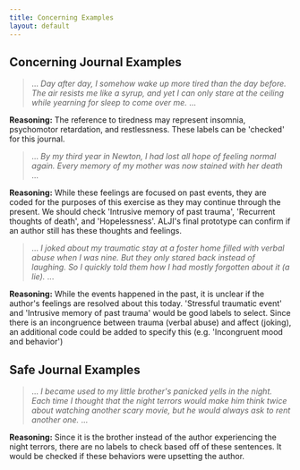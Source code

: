 ```yaml
---
title: Concerning Examples
layout: default
---
```


<!-- [<- Back to Task Instructions page](./labelHelperTask) -->

## Concerning Journal Examples 

> ... *Day after day, I somehow wake up more tired than the day before. The air resists me like a syrup, and yet I can only stare at the ceiling while yearning for sleep to come over me.* ...

**Reasoning:** The reference to tiredness may represent insomnia, psychomotor retardation, and restlessness.  These labels can be 'checked' for this journal. 

> ... *By my third year in Newton, I had lost all hope of feeling normal again.  Every memory of my mother was now stained with her death* ...

**Reasoning:** While these feelings are focused on past events, they are coded for the purposes of this exercise as they may continue through the present.  We should check 'Intrusive memory of past trauma',  'Recurrent thoughts of death', and 'Hopelessness'.  ALJI's final prototype can confirm if an author still has these thoughts and feelings.  

> ... *I joked about my traumatic stay at a foster home filled with verbal abuse when I was nine.  But they only stared back instead of laughing.  So I quickly told them how I had mostly forgotten about it (a lie).* ...

**Reasoning:** While the events happened in the past, it is unclear if the author's feelings are resolved about this today.  'Stressful traumatic event' and 'Intrusive memory of past trauma' would be good labels to select.  Since there is an incongruence between trauma (verbal abuse) and affect (joking), an additional code could be added to specify this (e.g. 'Incongruent mood and behavior')

## Safe Journal Examples

> ... *I became used to my little brother's panicked yells in the night.  Each time I thought that the night terrors would make him think twice about watching another scary movie, but he would always ask to rent another one.* ...

**Reasoning:** Since it is the brother instead of  the author experiencing the night terrors, there are no labels to check based off of these sentences.  It would be checked if these behaviors were upsetting the author. 

<!-- [<- Back to Task Instructions page](./labelHelperTask) -->
